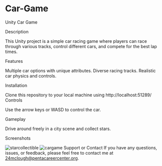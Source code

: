# Car-Game
Unity Car Game

Description

This Unity project is a simple car racing game where players can race through various tracks, control different cars, and compete for the best lap times.

Features

Multiple car options with unique attributes.
Diverse racing tracks.
Realistic car physics and controls.

Installation

Clone this repository to your local machine using http://localhost:51289/
Controls

Use the arrow keys or WASD to control the car.

Gameplay

Drive around freely in a city scene and collect stars.

Screenshots
 
![starcollectible](https://github.com/MegaraGM/Car-Game/assets/145143021/db720d03-01fd-480a-9fe0-c213d4b025ad)
![cargame](https://github.com/MegaraGM/Car-Game/assets/145143021/bebd16ca-845f-42ee-b986-6a2f46e4286a)
Support or Contact
If you have any questions, issues, or feedback, please feel free to contact me at 24mclough@pentacareercenter.org.













